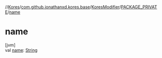 //[Kores](../../../../index.md)/[com.github.jonathanxd.kores.base](../../index.md)/[KoresModifier](../index.md)/[PACKAGE_PRIVATE](index.md)/[name](name.md)

# name

[jvm]\
val [name](name.md): [String](https://kotlinlang.org/api/latest/jvm/stdlib/kotlin/-string/index.html)
